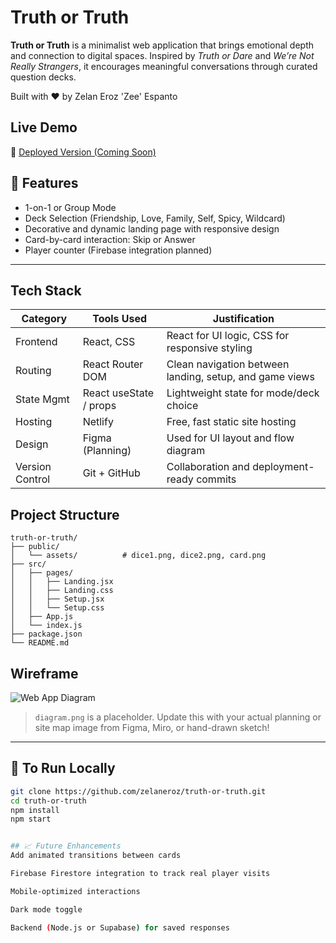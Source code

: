 # Truth or Truth

**Truth or Truth** is a minimalist web application that brings emotional depth and connection to digital spaces. Inspired by *Truth or Dare* and *We’re Not Really Strangers*, it encourages meaningful conversations through curated question decks.

Built with ❤️ by Zelan Eroz 'Zee' Espanto

## Live Demo

🚀 [Deployed Version (Coming Soon)](https://your-netlify-url.com)


## 📌 Features

- 1-on-1 or Group Mode
- Deck Selection (Friendship, Love, Family, Self, Spicy, Wildcard)
- Decorative and dynamic landing page with responsive design
- Card-by-card interaction: Skip or Answer
- Player counter (Firebase integration planned)

---

## Tech Stack

| Category       | Tools Used                      | Justification                                                  |
|----------------|----------------------------------|----------------------------------------------------------------|
| Frontend       | React, CSS                      | React for UI logic, CSS for responsive styling                |
| Routing        | React Router DOM                | Clean navigation between landing, setup, and game views       |
| State Mgmt     | React useState / props          | Lightweight state for mode/deck choice                        |
| Hosting        | Netlify                         | Free, fast static site hosting                                |
| Design         | Figma (Planning)                | Used for UI layout and flow diagram                           |
| Version Control| Git + GitHub                    | Collaboration and deployment-ready commits                    |


## Project Structure
```
truth-or-truth/
├── public/
│   └── assets/          # dice1.png, dice2.png, card.png
├── src/
│   ├── pages/
│   │   ├── Landing.jsx
│   │   ├── Landing.css
│   │   ├── Setup.jsx
│   │   └── Setup.css
│   ├── App.js
│   └── index.js
├── package.json
└── README.md
```


## Wireframe

![Web App Diagram](./diagram.png)

> `diagram.png` is a placeholder. Update this with your actual planning or site map image from Figma, Miro, or hand-drawn sketch!



---

## 📌 To Run Locally

```bash
git clone https://github.com/zelaneroz/truth-or-truth.git
cd truth-or-truth
npm install
npm start


## 📈 Future Enhancements
Add animated transitions between cards

Firebase Firestore integration to track real player visits

Mobile-optimized interactions

Dark mode toggle

Backend (Node.js or Supabase) for saved responses